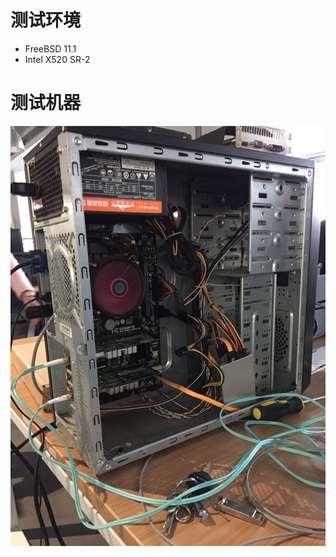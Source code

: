 # 测试环境
* FreeBSD 11.1
* Intel X520 SR-2

# 测试机器
![Image text](https://raw.githubusercontent.com/Yeatol/UDP-Netmap/master/Test-Machine.png)
